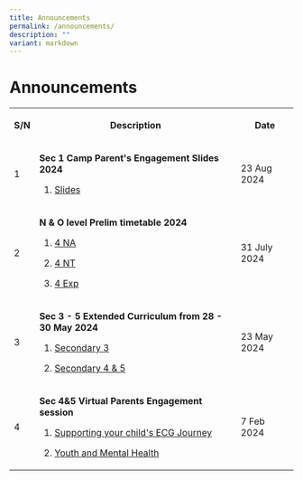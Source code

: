 ```yaml
---
title: Announcements
permalink: /announcements/
description: ""
variant: markdown
---
```

<h1>Announcements</h1>
<table>
<tbody>
<tr>
<th rowspan="1" colspan="1">
<p>S/N</p>
</th>
<th rowspan="1" colspan="1">
<p>Description</p>
</th>
<th rowspan="1" colspan="1">
<p>Date</p>
</th>
</tr>

<tr><td rowspan="1" colspan="1">
<p>1</p>
</td>
<td rowspan="1" colspan="1">
<p><strong>Sec 1 Camp Parent's Engagement Slides 2024</strong>
</p>
<ol data-tight="true" class="tight">
<li>
<p><a href="https://go.gov.sg/opsec1camp" rel="noopener noreferrer nofollow" target="_blank">Slides</a>
</p>
</li>

</ol>
</td>
<td rowspan="1" colspan="1">
<p>23 Aug 2024</p>
</td>
</tr>
	
<tr>
<td rowspan="1" colspan="1">
<p>2</p>
</td>
<td rowspan="1" colspan="1">
<p><strong>N &amp; O level Prelim timetable 2024</strong>
</p>
<ol data-tight="true" class="tight">
<li>
<p><a href="/files/Timetable/prelim4na.pdf" rel="noopener noreferrer nofollow" target="_blank">4 NA</a>
</p>
</li>
<li>
<p><a href="/files/Timetable/prelim4nt.pdf" rel="noopener noreferrer nofollow" target="_blank">4 NT</a>
</p>
</li>
	<li>
<p><a href="/files/Timetable/2024_o_level_prelim.pdf" rel="noopener noreferrer nofollow" target="_blank">4 Exp</a>
</p>
</li>
</ol>
</td>
<td rowspan="1" colspan="1">
<p>31 July 2024</p>
</td>
</tr>	
	
<tr><td rowspan="1" colspan="1">
<p>3</p>
</td>
<td rowspan="1" colspan="1">
<p><strong>Sec 3 - 5 Extended Curriculum from 28 - 30 May 2024</strong>
</p>
<ol data-tight="true" class="tight">
<li>
<p><a href="/files/Timetable/sec3_midecc.pdf" rel="noopener noreferrer nofollow" target="_blank">Secondary 3</a>
</p>
</li>
<li>
<p><a href="/files/Timetable/sec45_midecc.pdf" rel="noopener noreferrer nofollow" target="_blank">Secondary 4 &amp; 5</a>
</p>
</li>
</ol>
</td>
<td rowspan="1" colspan="1">
<p>23 May 2024</p>
</td>
</tr>
	


<tr>
<td rowspan="1" colspan="1">
<p>4</p>
</td>
<td rowspan="1" colspan="1">
<p><strong>Sec 4&amp;5 Virtual Parents Engagement session</strong>
</p>
<ol data-tight="true" class="tight">
<li>
<p><a href="/files/Sec 4 n 5 PTM/ecg_journey.pdf" rel="noopener noreferrer nofollow" target="_blank">Supporting your child's ECG Journey</a>
</p>
</li>
<li>
<p><a href="/files/Sec 4 n 5 PTM/youth_and_mental_health.pdf" rel="noopener noreferrer nofollow" target="_blank">Youth and Mental Health</a>
</p>
</li>
</ol>
</td>
<td rowspan="1" colspan="1">
<p>7 Feb 2024</p>
</td>
</tr>

</tbody>
</table>
<p></p>